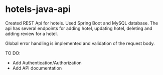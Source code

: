 # hotels-java-api
Created REST Api for hotels. Used Spring Boot and MySQL database. The api has several endpoints for adding hotel, updating hotel, deleting and adding review for a hotel.

Global error handling is implemented and validation of the request body.

TO DO:
- Add Authentication/Authorization
- Add API documentation
